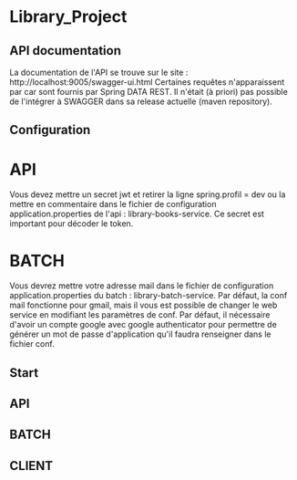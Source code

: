# Library_Project

## API documentation

La documentation de l'API se trouve sur le site : http://localhost:9005/swagger-ui.html
Certaines requêtes n'apparaissent par car sont fournis par Spring DATA REST. 
Il n'était (à priori) pas possible de l'intégrer à SWAGGER dans sa release actuelle (maven repository).

## Configuration

# API

Vous devez mettre un secret jwt et retirer la ligne spring.profil = dev ou la mettre en commentaire dans le fichier de configuration application.properties de l'api : library-books-service. 
Ce secret est important pour décoder le token.

# BATCH

Vous devrez mettre votre adresse mail dans le fichier de configuration application.properties du batch : library-batch-service.
Par défaut, la conf mail fonctionne pour gmail, mais il vous est possible de changer le web service en modifiant les paramètres de conf.
Par défaut, il nécessaire d'avoir un compte google avec google authenticator pour permettre de générer un mot de passe d'application qu'il faudra renseigner dans le fichier conf. 


## Start

## API
    


## BATCH


## CLIENT
